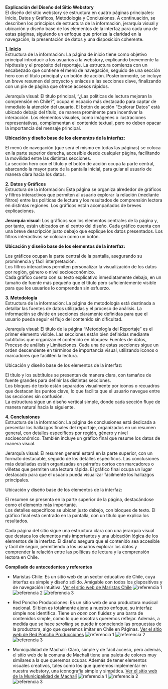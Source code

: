 **Explicación del Diseño del Sitio Webstory**  
El diseño del sitio webstory se estructura en cuatro páginas principales: Inicio, Datos y Gráficos, Metodología y Conclusiones. A continuación, se describen los principios de estructura de la información, jerarquía visual y ubicación y diseño base de los elementos de la interfaz para cada una de estas páginas, siguiendo un enfoque que prioriza la claridad en la navegación, la presentación de datos y una disposición coherente.

**1\. Inicio**  
Estructura de la información: La página de inicio tiene como objetivo principal introducir a los usuarios a la webstory, explicando brevemente la hipótesis y el propósito del reportaje. La estructura comienza con un encabezado que contiene el menú de navegación, seguido de una sección hero con el título principal y un botón de acción. Posteriormente, se incluye un breve resumen del proyecto y enlaces a las secciones clave, finalizando con un pie de página que ofrece accesos rápidos.

Jerarquía visual: El título principal, “¿Las políticas de lectura mejoran la comprensión en Chile?”, ocupa el espacio más destacado para captar de inmediato la atención del usuario. El botón de acción “Explorar Datos” está ubicado debajo del título, de manera prominente para incentivar la interacción. Los elementos visuales, como imágenes o ilustraciones representativas, complementan el contenido textual, pero no deben opacar la importancia del mensaje principal.

**Ubicación y diseño base de los elementos de la interfaz:**

El menú de navegación (que será el mismo en todas las páginas) se coloca en la parte superior derecha, accesible desde cualquier página, facilitando la movilidad entre las distintas secciones.  
La sección hero con el título y el botón de acción ocupa la parte central, abarcando la mayor parte de la pantalla inicial, para guiar al usuario de manera clara hacia los datos.

**2\. Datos y Gráficos**  
Estructura de la información: Esta página se organiza alrededor de gráficos y filtros interactivos que permiten al usuario explorar la relación (mediante filtros) entre las políticas de lectura y los resultados de comprensión lectora en distintas regiones. Los gráficos están acompañados de breves explicaciones. 

**Jerarquía visual**: Los gráficos son los elementos centrales de la página y, por tanto, están ubicados en el centro del diseño. Cada gráfico cuenta con una breve descripción justo debajo que explique los datos presentados. Los filtros interactivos se colocan como un botón. 

**Ubicación y diseño base de los elementos de la interfaz:**

Los gráficos ocupan la parte central de la pantalla, asegurando su prominencia y fácil interpretación.  
Los filtros interactivos permiten personalizar la visualización de los datos por región, género o nivel socioeconómico.  
Cada gráfico cuenta con su texto explicativo inmediatamente debajo, en un tamaño de fuente más pequeño que el título pero suficientemente visible para que los usuarios lo comprendan sin esfuerzo.

**3\. Metodología**  
Estructura de la información: La página de metodología está destinada a detallar las fuentes de datos utilizadas y el proceso de análisis. La información se divide en secciones claramente definidas para que el usuario pueda seguir el flujo del contenido sin dificultad.

Jerarquía visual: El título de la página “Metodología del Reportaje” es el primer elemento visible. Las secciones están bien definidas mediante subtítulos que organizan el contenido en bloques: Fuentes de datos, Proceso de análisis y Limitaciones. Cada una de estas secciones sigue un orden descendente en términos de importancia visual, utilizando iconos o marcadores que faciliten la lectura.

Ubicación y diseño base de los elementos de la interfaz:

El título y los subtítulos se presentan de manera clara, con tamaños de fuente grandes para definir las distintas secciones.  
Los bloques de texto están separados visualmente por iconos o recuadros que destacan los puntos clave, lo que facilita que el usuario navegue entre las secciones sin confusión.  
La estructura sigue un diseño vertical simple, donde cada sección fluye de manera natural hacia la siguiente.

**4\. Conclusiones**  
Estructura de la información: La página de conclusiones está dedicada a presentar los hallazgos finales del reportaje, organizados en un resumen general, con detalles específicos por región, género y nivel socioeconómico. También incluye un gráfico final que resume los datos de manera visual.

Jerarquía visual: El resumen general estará en la parte superior, con un formato destacable, seguido de los detalles específicos. Las conclusiones más detalladas están organizadas en párrafos cortos con marcadores o viñetas que permiten una lectura rápida. El gráfico final ocupa un lugar destacado para que el usuario pueda visualizar fácilmente los hallazgos principales.

Ubicación y diseño base de los elementos de la interfaz:

El resumen se presenta en la parte superior de la página, destacándose como el elemento más importante.  
Los detalles específicos se ubican justo debajo, con bloques de texto. El gráfico final está centrado en la pantalla, con un título que explica los resultados.

Cada página del sitio sigue una estructura clara con una jerarquía visual que destaca los elementos más importantes y una ubicación lógica de los elementos de la interfaz. El diseño asegura que el contenido sea accesible y fácil de seguir, permitiendo a los usuarios explorar los datos y comprender la relación entre las políticas de lectura y la comprensión lectora en Chile.

**Compilado de antecedentes y referentes**
- Maristas Chile: Es un sitio web de un sector educativo de Chile, cuya interfaz es simple y diseño sólido. Amigable con todos los dispositivos y de navegación intuitiva.
  [Ver el sitio web de Maristas Chile]([URL](https://www.maristas.cl/))
  ![referencia 1](image/maristas1.png)
  ![referencia 2](image/maristas2.png)
  ![referencia 3](image/maristas3.png)
  
- Red Poncho Producciones: Es un sitio web de una productora musical nacional. Si bien es totalmente ajeno a nuestro enfoque, su interfaz simple nos identifica. Tiene un *open* con fluidez y una barra de contenidos simple, como lo que nosotras queremos reflejar. Además, a medida que se hace *scrolling* se puede ir conociendo las propuestas de la productora, algo que queremos imitar en Chile en Páginas.
  [Ver el sitio web de Red Poncho Producciones]([URL](https://www.redponchoproducciones.com/))
  ![referencia 1](image/poncho1.png)
  ![referencia 2](image/poncho2.png)
  ![referencia 3](image/ponchos3.png)

- Municipalidad de Machalí: Claro, simple y de fácil acceso, pero además, el sitio web de la comuna de Machalí tiene una paleta de colores muy similares a la que queremos ocupar. Además de tener elementos visuales creativos, tales como los que queremos implementar en nuestra webstory, una iconografía simple y simpática. 
  [Ver el sitio web de la Municipalidad de Machalí]([URL](https://machali.cl/))
  ![referencia 1](image/m1.png)
  ![referencia 2](image/m2.png)
  ![referencia 3](image/m3.png)
